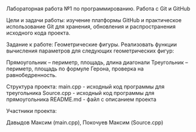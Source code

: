 Лабораторная работа №1 по программированию. Работа с Git и GitHub

Цели и задачи работы: изучение платформы GitHub и практическое использование Git для хранения, обновления и распространения исходного кода проекта.

Задание к работе: Геометрические фигуры. Реализовать функции вычисления параметров для следующих геометрических фигур:

Прямоугольник – периметр, площадь, длина диагонали Треугольник – периметр, площадь по формуле Герона, проверка на равнобедренность.

Структура проекта: main.cpp - исходный код программы для треугольника
Source.cpp - исходный код программы для прямоугольника
README.md - файл с описанием проекта

Участники проекта:

Давыдов Максим (main.cpp), Покочуев Максим (Source.cpp)
